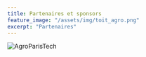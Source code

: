 ```yaml
---
title: Partenaires et sponsors 
feature_image: "/assets/img/toit_agro.png"
excerpt: "Partenaires"
---
```


![AgroParisTech](../assets/logos/logo_agro.png)


